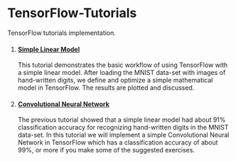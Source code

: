 # TensorFlow-Tutorials
TensorFlow tutorials implementation.

1. #### [Simple Linear Model](https://github.com/madhuradole/TensorFlow-Tutorials/blob/master/01_SimpleLinearModel.ipynb)

   This tutorial demonstrates the basic workflow of using TensorFlow with a simple linear model. After loading the MNIST data-set with images of hand-written digits, we define and optimize a simple mathematical model in TensorFlow. The results are plotted and discussed.

2. #### [Convolutional Neural Network](https://github.com/madhuradole/TensorFlow-Tutorials/blob/master/02_ConvolutionalNeuralNetwork.ipynb)

   The previous tutorial showed that a simple linear model had about 91% classification accuracy for recognizing hand-written digits in the MNIST data-set. In this tutorial we will implement a simple Convolutional Neural Network in TensorFlow which has a classification accuracy of about 99%, or more if you make some of the suggested exercises.